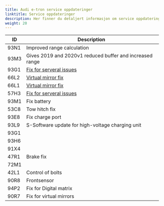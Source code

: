 ```yaml
---
title: Audi e-tron service oppdateringer
linktitle: Service oppdateringer
description: Her finner du detaljert informasjon om service oppdateringer til Audi e-tron
weight: 20
---
```


| ID | Description |
|-----|-------|
| 93N1 | Improved range calculation     |
| 93M3 | Gives 2019 and 2020v1 reduced buffer and increased range |
| 93G1 | [Fix for serveral issues](https://github.com/electrichasgoneaudi/etron-issues/issues/55) |
| 66L2 | [Virtual mirror fix](https://github.com/electrichasgoneaudi/etron-issues/issues/50)   |
| 66L1 | [Virtual mirror fix](https://github.com/electrichasgoneaudi/etron-issues/issues/49)  |
| 57H3 | [Fix for serveral issues](https://github.com/electrichasgoneaudi/etron-issues/issues/48) |
| 93M1 | Fix battery |
| 53C8 | Tow hitch fix |
| 93E8 | Fix charge port |
| 93L9 | S-Software update for high-voltage charging unit |
| 93G1 |   |
| 93H6 |   |
| 91X4 |   |
| 47R1 | Brake fix  |
| 72M1 |            |
| 42L1 | Control of bolts |
| 90R8 | Frontsensor |
| 94P2 |  Fix for Digital matrix |
| 90R7 | Fix for virtual mirrors |